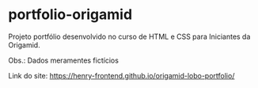 # portfolio-origamid

Projeto portfólio desenvolvido no curso de HTML e CSS para Iniciantes da Origamid. 

Obs.: Dados meramentes fictícios 

Link do site: https://henry-frontend.github.io/origamid-lobo-portfolio/
